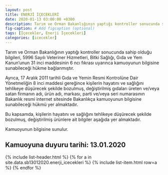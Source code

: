 ```yaml
---
layout: post
title: ENERJİ İÇECEKLERİ
date: 2020-01-13 03:00:00 +0300
description: Tarım ve Orman Bakanlığının yaptığı kontroller sonucunda sahip olduğu bilgileri, 5996 Sayılı Veteriner Hizmetleri, Bitki Sağlığı, Gıda ve Yem Kanun’unun 31 inci maddesinin 6 ncı fıkrası uyarınca kamuoyunun bilgisine sunabileceği hükme bağlanmıştır.
fig-caption: # Add figcaption (optional)
tags: [İçecekler, Enerji İçecekleri]
categories: [icecekler]
---
```


Tarım ve Orman Bakanlığının yaptığı kontroller sonucunda sahip olduğu bilgileri, 5996 Sayılı Veteriner Hizmetleri, Bitki Sağlığı, Gıda ve Yem Kanun’unun 31 inci maddesinin 6 ncı fıkrası uyarınca kamuoyunun bilgisine sunabileceği hükme bağlanmıştır.

Ayrıca, 17 Aralık 2011 tarihli Gıda ve Yemin Resmi Kontrolüne Dair Yönetmeliğin 8 inci maddesi gereğince kişilerin hayatını ve sağlığını tehlikeye düşürecek şekilde bozulmuş, değiştirilmiş gıdaları üreten ve/veya satan firmanın adı, ürün adı, markası, parti ve/veya seri numarasının Bakanlık resmi internet sitesinde Bakanlıkça kamuoyunun bilgisine sunabileceği hükmü yer almaktadır.

Bu kapsamda, kişilerin hayatını ve sağlığını tehlikeye düşürecek şekilde bozulmuş, değiştirilmiş ürünlere ait bilgiler aşağıda yer almaktadır.

Kamuoyunun bilgisine sunulur.

<h2>Kamuoyuna duyuru tarihi: 13.01.2020</h2>

<div class="container">
    {% include list-header.html %}
    {% for a in site.data.sb13012020.enerji_icecekleri %}
    {% include list-item.html row=a %}
    {% endfor %}
</div>
 